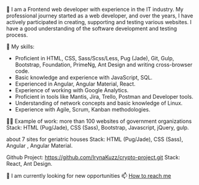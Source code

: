 💬 I am a Frontend web developer with experience in the IT industry. My professional journey started as a web developer, and over the years, I have actively participated in creating, supporting and testing various websites. I have a good understanding of the software development and testing process.

🤔 My skills:
- Proficient in HTML, CSS, Sass/Scss/Less, Pug (Jade), Git, Gulp, Bootstrap, Foundation, PrimeNg, Ant Design and writing cross-browser code. 
- Basic knowledge and experience with JavaScript, SQL. 
- Experienced in Angular, Angular Material, React. 
- Experience of working with Google Analytics. 
- Proficient in tools like Mantis, Jira, Trello, Postman and Developer tools. 
- Understanding of network concepts and basic knowledge of Linux.
- Experience with Agile, Scrum, Kanban methodologies.

👩‍💻 Example of work: 
more than 100 websites of government organizations
Stack: HTML (Pug/Jade), CSS (Sass), Bootstrap, Javascript, jQuery, gulp.

about 7 sites for geriatric houses
Stack: HTML (Pug/Jade), CSS (Sass), Angular , Angular Material.

Github Project: https://github.com/IrynaKuzz/crypto-project.git
Stack: React, Ant Design.

📌 I am currently looking for new opportunities
📫 <a href='"mailto: iryna.kuz.job@gmail.com'> How to reach me </a>
